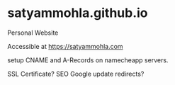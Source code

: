 # satyammohla.github.io
Personal Website

Accessible at https://satyammohla.com


setup CNAME and A-Records on namecheapp servers.


SSL Certificate?
SEO
Google update redirects?


